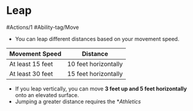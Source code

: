 # Leap
#Actions/1
#Ability-tag/Move 

* You can leap different distances based on your movement speed.

| Movement Speed   | Distance             |
| ---------------- | -------------------- |
| At least 15 feet | 10 feet horizontally |
| At least 30 feet | 15 feet horizontally |
* If you leap vertically, you can move **3 feet up and 5 feet horizontally** onto an elevated surface.
* Jumping a greater distance requires the **Athletics*
